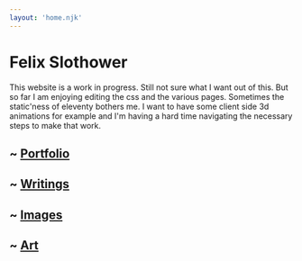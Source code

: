 ```yaml
---
layout: 'home.njk'
---
```


# Felix Slothower

This website is a work in progress. Still not sure what I want out of this. But so far I am enjoying editing the css and the various pages. Sometimes the static'ness of eleventy bothers me. I want to have some client side 3d animations for example and I'm having a hard time navigating the necessary steps to make that work.

## ~ [Portfolio](/portfolio/index.html)
## ~ [Writings](/blog/index.html)
## ~ [Images](/images/index.html)
## ~ [Art](/art/index.html)